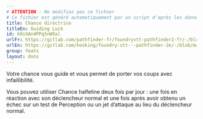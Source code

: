 ```yaml
---
# ATTENTION : Ne modifiez pas ce fichier
# Ce fichier est généré automatiquement par un script d'après les données du module Foundry VTT officiel et de sa traduction
title: Chance directrice
titleEn: Guiding Luck
id: k0sXAn4PPq5nW9al
urlFr: https://gitlab.com/pathfinder-fr/foundryvtt-pathfinder2-fr/-/blob/master/data/feats/k0sXAn4PPq5nW9al.htm
urlEn: https://gitlab.com/hooking/foundry-vtt---pathfinder-2e/-/blob/master/packs/data/feats.db/guiding-luck.json
group: feats
layout: dons
---
```

Votre chance vous guide et vous permet de porter vos coups avec infaillibilité.

Vous pouvez utiliser Chance halfeline deux fois par jour : une fois en réaction avec son déclencheur normal et une fois après avoir obtenu un échec sur un test de Perception ou un jet d’attaque au lieu du déclencheur normal.


